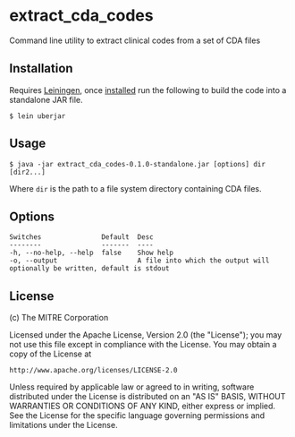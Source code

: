# extract_cda_codes

Command line utility to extract clinical codes from a set of CDA files

## Installation

Requires [Leiningen](http://leiningen.org), once [installed](http://leiningen.org/#install)
run the following to build the code into a standalone JAR file.

    $ lein uberjar

## Usage

    $ java -jar extract_cda_codes-0.1.0-standalone.jar [options] dir [dir2...]
    
Where `dir` is the path to a file system directory containing CDA files.

## Options

    Switches               Default  Desc                                                        
    --------               -------  ----                                                        
    -h, --no-help, --help  false    Show help
    -o, --output                    A file into which the output will optionally be written, default is stdout  
    
## License

(c) The MITRE Corporation

Licensed under the Apache License, Version 2.0 (the "License"); you may not use this file
except in compliance with the License. You may obtain a copy of the License at

    http://www.apache.org/licenses/LICENSE-2.0

Unless required by applicable law or agreed to in writing, software distributed under the
License is distributed on an "AS IS" BASIS, WITHOUT WARRANTIES OR CONDITIONS OF ANY KIND, 
either express or implied. See the License for the specific language governing permissions 
and limitations under the License.